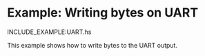 # Example: Writing bytes on UART

INCLUDE_EXAMPLE:UART.hs

This example shows how to write bytes to the UART output.
